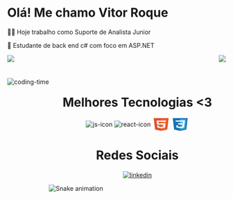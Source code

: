 # Olá! Me chamo Vitor Roque
👨‍💻 Hoje trabalho como Suporte de Analista Junior

🌱 Estudante de back end c# com foco em ASP.NET

<div>
  
  <img  height="180em" src="https://github-readme-stats.vercel.app/api?username=VitorRoque1&show_icons=true&theme=great-gatsby&include_all_commits=true&count_private=true"/>
  <img align="right" src="https://github-readme-stats.vercel.app/api/top-langs/?username=VitorRoque1&layout=compact&langs_count=16&theme=great-gatsby"/>
</div>
<br>

<div  align="center"> 
  <div style="display: inline_block"><br>
    <img align="left" height="250" alt="coding-time" src="code.gif">
    <h1 align="center">Melhores Tecnologias <3</h1>
    <img align="center" height="30" width="40" alt="js-icon"  src="https://user-images.githubusercontent.com/25181517/121405384-444d7300-c95d-11eb-959f-913020d3bf90.png">
    <img align="center" height="30" width="40" alt="react-icon" src="https://user-images.githubusercontent.com/25181517/121405754-b4f48f80-c95d-11eb-8893-fc325bde617f.png">
    <img align="center" height="30" width="40" alt="html-icon" src="https://raw.githubusercontent.com/devicons/devicon/master/icons/html5/html5-original.svg">
    <img align="center" height="30" width="40" alt="css-icon" src="https://raw.githubusercontent.com/devicons/devicon/master/icons/css3/css3-original.svg">
   </div>
    
  
  <h1 align="center">Redes Sociais</h1>
    <a href = "mailto: work.luigi.fonseca@gmail.com">
    <a href="https://www.linkedin.com/in/vitor-roque-dos-santos/" target="blank"><img align="center" src="https://user-images.githubusercontent.com/88904952/234979284-68c11d7f-1acc-4f0c-ac78-044e1037d7b0.png" alt="linkedin" height="50" width="50" /></a>
    
</div>
  
![Snake animation](https://github.com/VitorRoque1/VitorRoque1/blob/output/github-contribution-grid-snake.svg)
